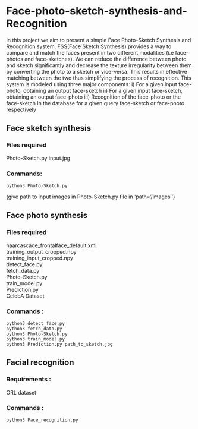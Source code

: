 # Face-photo-sketch-synthesis-and-Recognition
In this project we aim to present a simple Face Photo-Sketch Synthesis and Recognition
system. FSS(Face Sketch Synthesis) provides a way to compare and match the faces present
in two different modalities (i.e face-photos and face-sketches). We can reduce the difference
between photo and sketch significantly and decrease the texture irregularity between them
by converting the photo to a sketch or vice-versa. This results in effective matching between
the two thus simplifying the process of recognition.
This system is modeled using three major components:
i) For a given input face-photo, obtaining an output face-sketch
ii) For a given input face-sketch, obtaining an output face-photo
iii) Recognition of the face-photo or the face-sketch in the database for a given query
face-sketch or face-photo respectively
## Face sketch synthesis 
### Files required 
Photo-Sketch.py 
input.jpg 
### Commands: 
	python3 Photo-Sketch.py 
(give path to input images in Photo-Sketch.py file in ‘path=’/images’’) 

## Face photo synthesis
### Files required 
haarcascade_frontalface_default.xml <br>
training_output_cropped.npy <br>
training_input_cropped.npy <br>
detect_face.py <br>
fetch_data.py <br>
Photo-Sketch.py <br>
train_model.py <br>
Prediction.py <br>
CelebA Dataset 
### Commands : 
	python3 detect_face.py
	python3 fetch_data.py 
	python3 Photo-Sketch.py 
	python3 train_model.py 
	python3 Prediction.py path_to_sketch.jpg 

## Facial recognition
### Requirements : 
ORL dataset 
### Commands : 
	python3 Face_recognition.py

